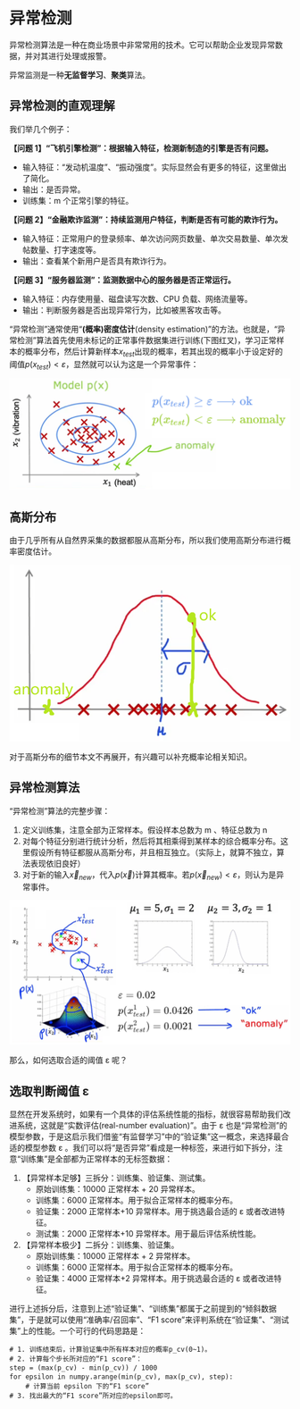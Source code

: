 # 异常检测

异常检测算法是一种在商业场景中非常常用的技术。它可以帮助企业发现异常数据，并对其进行处理或报警。

异常监测是一种**无监督学习**、**聚类**算法。

## 异常检测的直观理解

我们举几个例子：

**【问题 1】“飞机引擎检测”：根据输入特征，检测新制造的引擎是否有问题。**

- 输入特征：“发动机温度”、“振动强度”。实际显然会有更多的特征，这里做出了简化。
- 输出：是否异常。
- 训练集：m 个正常引擎的特征。

**【问题 2】“金融欺诈监测”：持续监测用户特征，判断是否有可能的欺诈行为。**

- 输入特征：正常用户的登录频率、单次访问网页数量、单次交易数量、单次发帖数量、打字速度等。
- 输出：查看某个新用户是否具有欺诈行为。

**【问题 3】“服务器监测”：监测数据中心的服务器是否正常运行。**

- 输入特征：内存使用量、磁盘读写次数、CPU 负载、网络流量等。
- 输出：判断服务器是否出现异常行为，比如被黑客攻击等。

“异常检测”通常使用“**(概率)密度估计**(density estimation)”的方法。也就是，“异常检测”算法首先使用未标记的正常事件数据集进行训练(下图红叉)，学习正常样本的概率分布，然后计算新样本$x_{test}$出现的概率，若其出现的概率小于设定好的阈值$p(x_{test})<ε$，显然就可以认为这是一个异常事件：

![image](../images/anomaly/“异常检测”的直观理解.png)

## 高斯分布

由于几乎所有从自然界采集的数据都服从高斯分布，所以我们使用高斯分布进行概率密度估计。

![image](../images/anomaly/使用高斯分布进行参数估计.png)

对于高斯分布的细节本文不再展开，有兴趣可以补充概率论相关知识。

## 异常检测算法

“异常检测”算法的完整步骤：

1. 定义训练集，注意全部为正常样本。假设样本总数为 m 、特征总数为 n
2. 对每个特征分别进行统计分析，然后将其相乘得到某样本的综合概率分布。这里假设所有特征都服从高斯分布，并且相互独立。（实际上，就算不独立，算法表现依旧良好）
3. 对于新的输入$\overrightarrow{x}_{new}$，代入$p(\overrightarrow{x})$计算其概率。若$p(\overrightarrow{x}_{new})<ε$，则认为是异常事件。

![image](../images/anomaly/“异常检测”算法——飞机引擎检测.png)

那么，如何选取合适的阈值 ε 呢？

## 选取判断阈值 ε

显然在开发系统时，如果有一个具体的评估系统性能的指标，就很容易帮助我们改进系统，这就是“实数评估(real-number evaluation)”。由于 ε 也是“异常检测”的模型参数，于是这启示我们借鉴“有监督学习”中的“验证集”这一概念，来选择最合适的模型参数 ε 。我们可以将“是否异常”看成是一种标签，来进行如下拆分，注意“训练集”是全部都为正常样本的无标签数据：

1. 【异常样本足够】三拆分：训练集、验证集、测试集。
   - 原始训练集：10000 正常样本 + 20 异常样本。
   - 训练集：6000 正常样本。用于拟合正常样本的概率分布。
   - 验证集：2000 正常样本+10 异常样本。用于挑选最合适的 ε 或者改进特征。
   - 测试集：2000 正常样本+10 异常样本。用于最后评估系统性能。
2. 【异常样本极少】二拆分：训练集、验证集。
   - 原始训练集：10000 正常样本 + 2 异常样本。
   - 训练集：6000 正常样本。用于拟合正常样本的概率分布。
   - 验证集：4000 正常样本+2 异常样本。用于挑选最合适的 ε 或者改进特征。

进行上述拆分后，注意到上述“验证集”、“训练集”都属于之前提到的“倾斜数据集”，于是就可以使用“准确率/召回率”、“F1 score”来评判系统在“验证集”、“测试集”上的性能。一个可行的代码思路是：

```
# 1. 训练结束后，计算验证集中所有样本对应的概率p_cv(0~1)。
# 2. 计算每个步长所对应的“F1 score”：
step = (max(p_cv) - min(p_cv)) / 1000
for epsilon in numpy.arange(min(p_cv), max(p_cv), step):
    # 计算当前 epsilon 下的“F1 score”
# 3. 找出最大的“F1 score”所对应的epsilon即可。
```
